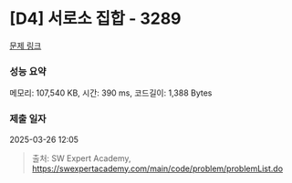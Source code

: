 # [D4] 서로소 집합 - 3289 

[문제 링크](https://swexpertacademy.com/main/code/problem/problemDetail.do?contestProbId=AWBJKA6qr2oDFAWr) 

### 성능 요약

메모리: 107,540 KB, 시간: 390 ms, 코드길이: 1,388 Bytes

### 제출 일자

2025-03-26 12:05



> 출처: SW Expert Academy, https://swexpertacademy.com/main/code/problem/problemList.do